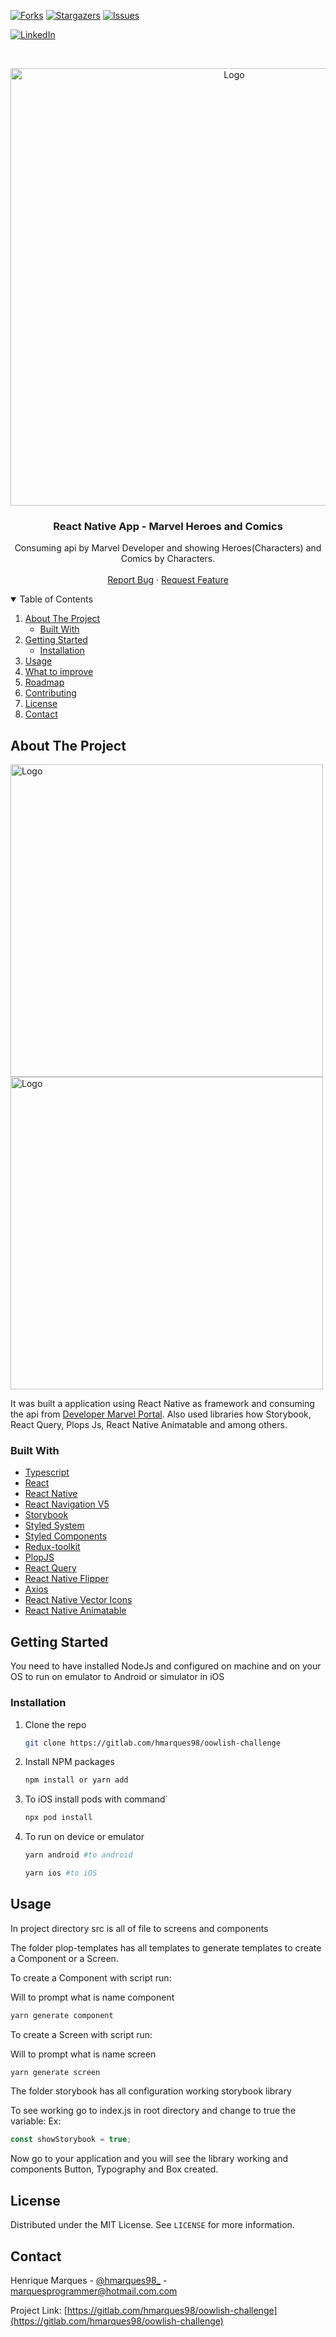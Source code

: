 <!-- PROJECT SHIELDS -->
<!--
*** I'm using markdown "reference style" links for readability.
*** Reference links are enclosed in brackets [ ] instead of parentheses ( ).
*** See the bottom of this document for the declaration of the reference variables
*** for contributors-url, forks-url, etc. This is an optional, concise syntax you may use.
*** https://www.markdownguide.org/basic-syntax/#reference-style-links
-->

[![Forks][forks-shield]][forks-url]
[![Stargazers][stars-shield]][stars-url]
[![Issues][issues-shield]][issues-url]

<!-- [![MIT License][license-shield]][license-url] -->

[![LinkedIn][linkedin-shield]][linkedin-url]

<!-- PROJECT LOGO -->
<br />
<p align="center">
  <a href="https://gitlab.com/hmarques98/oowlish-challenge/blob/main/docs/home_offline.png">
    <img src="docs/home_offline.png" alt="Logo" height="700">
  </a>

  <h3 align="center">React Native App - Marvel Heroes and Comics</h3>

  <p align="center">
   Consuming api by Marvel Developer and showing Heroes(Characters) and Comics by Characters.
    <br />
    <br />
    <a href="https://gitlab.com/hmarques98/oowlish-challenge/issues">Report Bug</a>
    ·
    <a href="https://gitlab.com/hmarques98/oowlish-challenge/issues">Request Feature</a>
   
  </p>
</p>

<!-- TABLE OF CONTENTS -->
<details open="open">
  <summary>Table of Contents</summary>
  <ol>
    <li>
      <a href="#about-the-project">About The Project</a>
      <ul>
        <li><a href="#built-with">Built With</a></li>
      </ul>
    </li>
    <li>
      <a href="#getting-started">Getting Started</a>
      <ul>
        <li><a href="#installation">Installation</a></li>
      </ul>
    </li>
    <li><a href="#usage">Usage</a></li>
    <li><a href="#what-to-improve">What to improve</a></li>
    <li><a href="#roadmap">Roadmap</a></li>
    <li><a href="#contributing">Contributing</a></li>
    <li><a href="#license">License</a></li>
    <li><a href="#contact">Contact</a></li>
  </ol>
</details>

<!-- ABOUT THE PROJECT -->

## About The Project

 <a href="https://gitlab.com/hmarques98/oowlish-challenge/tree/main/docs">
    <img src="docs/home_online.png" 
    height="500"
    alt="Logo">
    <img src="docs/pacotes_pendentes_offline.png" 
    height="500"
    alt="Logo">
  </a>

It was built a application using React Native as framework and consuming the api from [Developer Marvel Portal](https://developer.marvel.com/docs). Also used libraries how Storybook, React Query, Plops Js, React Native Animatable and among others.

### Built With

- [Typescript](https://www.typescriptlang.org/)
- [React](https://reactjs.org/)
- [React Native](https://reactnative.dev/)
- [React Navigation V5](https://reactnavigation.org/)
- [Storybook](https://reactnative.dev/)
- [Styled System](https://styled-system.com/)
- [Styled Components](https://styled-components.com/)
- [Redux-toolkit](https://redux-toolkit.js.org/)
- [PlopJS](https://plopjs.com/)
- [React Query](https://react-query.tanstack.com/)
- [React Native Flipper](https://fbflipper.com/docs/features/react-native/)
- [Axios](https://github.com/axios/axios)
- [React Native Vector Icons](https://github.com/oblador/react-native-vector-icons)
- [React Native Animatable](https://github.com/oblador/react-native-animatable)

<!-- GETTING STARTED -->

## Getting Started

You need to have installed NodeJs and configured on machine and on your OS to run on emulator to Android or simulator in iOS

### Installation

1. Clone the repo
   ```sh
   git clone https://gitlab.com/hmarques98/oowlish-challenge
   ```
2. Install NPM packages
   ```sh
   npm install or yarn add
   ```
3. To iOS install pods with command`
   ```sh
   npx pod install
   ```
4. To run on device or emulator

   ```sh
   yarn android #to android
   ```

   ```sh
   yarn ios #to iOS
   ```

<!-- USAGE EXAMPLES -->

## Usage

In project directory src is all of file to screens and components

The folder plop-templates has all templates to generate templates to create a Component or a Screen.

To create a Component with script run:

Will to prompt what is name component

```sh
yarn generate component
```

To create a Screen with script run:

Will to prompt what is name screen

```sh
yarn generate screen
```

The folder storybook has all configuration working storybook library

To see working go to index.js in root directory and change to true the variable:
Ex:

```js
const showStorybook = true;
```

Now go to your application and you will see the library working and components Button, Typography and Box created.

<!-- LICENSE -->

## License

Distributed under the MIT License. See `LICENSE` for more information.

<!-- CONTACT -->

## Contact

Henrique Marques - [@hmarques98\_](https://twitter.com/@hmarques98) - marquesprogrammer@hotmail.com.com

Project Link: [https://gitlab.com/hmarques98/oowlish-challenge](https://gitlab.com/hmarques98/oowlish-challenge)

<!-- ACKNOWLEDGEMENTS -->

<!-- MARKDOWN LINKS & IMAGES -->
<!-- https://www.markdownguide.org/basic-syntax/#reference-style-links -->

[contributors-url]: https://gitlab.com/hmarques98/oowlish-challenge/graphs/contributors
[forks-shield]: https://img.shields.io/github/forks/hmarques98/RNOffGeoLoc.svg?style=for-the-badge
[forks-url]: https://gitlab.com/hmarques98/oowlish-challenge/network/members
[stars-shield]: https://img.shields.io/github/stars/hmarques98/RNOffGeoLoc.svg?style=for-the-badge
[stars-url]: https://gitlab.com/hmarques98/oowlish-challenge/stargazers
[issues-shield]: https://img.shields.io/github/issues/hmarques98/RNOffGeoLoc.svg?style=for-the-badge
[issues-url]: https://gitlab.com/hmarques98/oowlish-challenge/issues
[license-shield]: https://img.shields.io/github/license/hmarques98/RNOffGeoLoc.svg?style=for-the-badge
[license-url]: https://gitlab.com/hmarques98/oowlish-challenge/blob/master/LICENSE.txt
[linkedin-shield]: https://img.shields.io/badge/-LinkedIn-black.svg?style=for-the-badge&logo=linkedin&colorB=555
[linkedin-url]: https://linkedin.com/in/hmarques98
[product-screenshot]: images/screenshot.png
